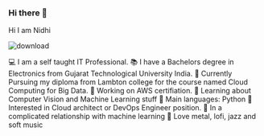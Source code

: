 ### Hi there 👋
Hi I am Nidhi

![download](https://user-images.githubusercontent.com/113211165/189440110-9df2e097-6abf-4cd6-831d-f34e8da668b3.jpg)

💻 I am a self taught IT Professional.
📚 I have a Bachelors degree in Electronics from Gujarat Technological University India.
📝 Currently Pursuing my diploma from Lambton college for the course named Cloud Computing for Big Data.
🔭 Working on AWS certifiation.
🌱 Learning about Computer Vision and Machine Learning stuff
🌟 Main languages: Python
🚩 Interested in Cloud architect or DevOps Engineer position.
💖 In a complicated relationship with machine learning 
🎵 Love metal, lofi, jazz and soft music



<!--
**NidhiModi2311/NidhiModi2311** is a ✨ _special_ ✨ repository because its `README.md` (this file) appears on your GitHub profile.

Here are some ideas to get you started:

- 🔭 I’m currently working on ...
- 🌱 I’m currently learning ...
- 👯 I’m looking to collaborate on ...
- 🤔 I’m looking for help with ...
- 💬 Ask me about ...
- 📫 How to reach me: ...
- 😄 Pronouns: ...
- ⚡ Fun fact: ...
-->
